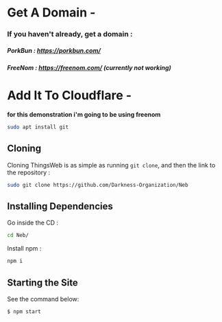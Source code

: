 # Get A Domain -
### If you haven't already, get a domain :
##### PorkBun : https://porkbun.com/
##### FreeNom : https://freenom.com/ (currently not working)

# Add It To Cloudflare -
**for this demonstration i'm going to be using freenom**
```sh
sudo apt install git
```
## Cloning
Cloning ThingsWeb is as simple as running `git clone`, and then the link to the repository :
```sh
sudo git clone https://github.com/Darkness-Organization/Neb
```
## Installing Dependencies
Go inside the CD :
```sh
cd Neb/
```
Install npm :
```sh
npm i
```
## Starting the Site
See the command below:
```sh
$ npm start
```
